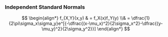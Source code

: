 ### Independent Standard Normals

$$
    \begin{align*}
        f_{X,Y}(x,y) & = f_X(x)f_Y(y) \\& = \dfrac{1}{2\pi\sigma_x\sigma_y}e^[{-\dfrac{(x-\mu_x)^2}{2\sigma_x^2}-\dfrac{(y-\mu_y)^2}{2\sigma_y^2}}]
    \end{align*}
$$

